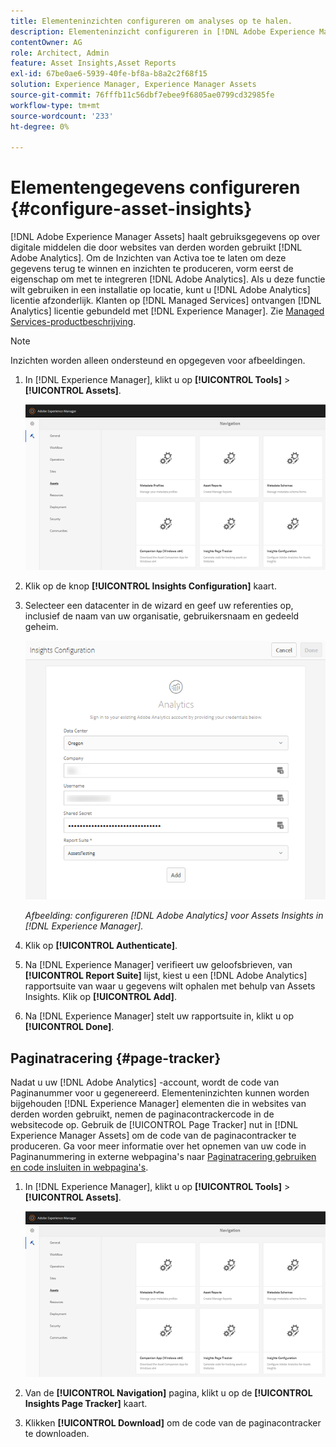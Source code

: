 ```yaml
---
title: Elementeninzichten configureren om analyses op te halen.
description: Elementeninzicht configureren in [!DNL Adobe Experience Manager Assets].
contentOwner: AG
role: Architect, Admin
feature: Asset Insights,Asset Reports
exl-id: 67be0ae6-5939-40fe-bf8a-b8a2c2f68f15
solution: Experience Manager, Experience Manager Assets
source-git-commit: 76fffb11c56dbf7ebee9f6805ae0799cd32985fe
workflow-type: tm+mt
source-wordcount: '233'
ht-degree: 0%

---
```


# Elementengegevens configureren {#configure-asset-insights}

[!DNL Adobe Experience Manager Assets] haalt gebruiksgegevens op over digitale middelen die door websites van derden worden gebruikt [!DNL Adobe Analytics]. Om de Inzichten van Activa toe te laten om deze gegevens terug te winnen en inzichten te produceren, vorm eerst de eigenschap om met te integreren [!DNL Adobe Analytics]. Als u deze functie wilt gebruiken in een installatie op locatie, kunt u [!DNL Adobe Analytics] licentie afzonderlijk. Klanten op [!DNL Managed Services] ontvangen [!DNL Analytics] licentie gebundeld met [!DNL Experience Manager]. Zie [Managed Services-productbeschrijving](https://helpx.adobe.com/legal/product-descriptions/adobe-experience-manager-managed-services.html).

>[!NOTE]
>
>Inzichten worden alleen ondersteund en opgegeven voor afbeeldingen.

1. In [!DNL Experience Manager], klikt u op **[!UICONTROL Tools]** > **[!UICONTROL Assets]**.

   ![chlimage_1-72](assets/chlimage_1-210.png)

1. Klik op de knop **[!UICONTROL Insights Configuration]** kaart.
1. Selecteer een datacenter in de wizard en geef uw referenties op, inclusief de naam van uw organisatie, gebruikersnaam en gedeeld geheim.

   ![Adobe Analytics for Assets Insights in Experience Manager configureren](assets/insights_config2.png)

   *Afbeelding: configureren [!DNL Adobe Analytics] voor Assets Insights in [!DNL Experience Manager].*

1. Klik op **[!UICONTROL Authenticate]**.
1. Na [!DNL Experience Manager] verifieert uw geloofsbrieven, van **[!UICONTROL Report Suite]** lijst, kiest u een [!DNL Adobe Analytics] rapportsuite van waar u gegevens wilt ophalen met behulp van Assets Insights. Klik op **[!UICONTROL Add]**.
1. Na [!DNL Experience Manager] stelt uw rapportsuite in, klikt u op **[!UICONTROL Done]**.

## Paginatracering {#page-tracker}

Nadat u uw [!DNL Adobe Analytics] -account, wordt de code van Paginanummer voor u gegenereerd. Elementeninzichten kunnen worden bijgehouden [!DNL Experience Manager] elementen die in websites van derden worden gebruikt, nemen de paginacontrackercode in de websitecode op. Gebruik de [!UICONTROL Page Tracker] nut in [!DNL Experience Manager Assets] om de code van de paginacontracker te produceren. Ga voor meer informatie over het opnemen van uw code in Paginanummering in externe webpagina&#39;s naar [Paginatracering gebruiken en code insluiten in webpagina&#39;s](/help/assets/use-page-tracker.md).

1. In [!DNL Experience Manager], klikt u op **[!UICONTROL Tools]** > **[!UICONTROL Assets]**.

   ![chlimage_1-73](assets/chlimage_1-214.png)

1. Van de **[!UICONTROL Navigation]** pagina, klikt u op de **[!UICONTROL Insights Page Tracker]** kaart.
1. Klikken **[!UICONTROL Download]** om de code van de paginacontracker te downloaden.
